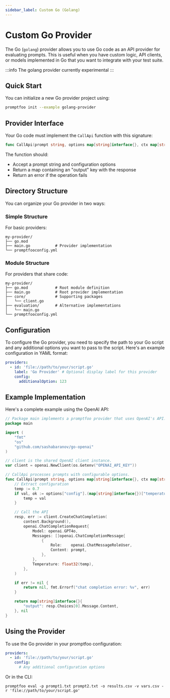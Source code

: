 ```yaml
---
sidebar_label: Custom Go (Golang)
---
```


# Custom Go Provider

The Go (`golang`) provider allows you to use Go code as an API provider for evaluating prompts. This is useful when you have custom logic, API clients, or models implemented in Go that you want to integrate with your test suite.

:::info
The golang provider currently experimental
:::

## Quick Start

You can initialize a new Go provider project using:

```sh
promptfoo init --example golang-provider
```

## Provider Interface

Your Go code must implement the `CallApi` function with this signature:

```go
func CallApi(prompt string, options map[string]interface{}, ctx map[string]interface{}) (map[string]interface{}, error)
```

The function should:

- Accept a prompt string and configuration options
- Return a map containing an "output" key with the response
- Return an error if the operation fails

## Directory Structure

You can organize your Go provider in two ways:

### Simple Structure

For basic providers:

```
my-provider/
├── go.mod
├── main.go           # Provider implementation
└── promptfooconfig.yml
```

### Module Structure

For providers that share code:

```
my-provider/
├── go.mod            # Root module definition
├── main.go           # Root provider implementation
├── core/             # Supporting packages
│   └── client.go
├── evaluation/       # Alternative implementations
│   └── main.go
└── promptfooconfig.yml
```

## Configuration

To configure the Go provider, you need to specify the path to your Go script and any additional options you want to pass to the script. Here's an example configuration in YAML format:

```yaml
providers:
  - id: 'file://path/to/your/script.go'
    label: 'Go Provider' # Optional display label for this provider
    config:
      additionalOption: 123
```

## Example Implementation

Here's a complete example using the OpenAI API:

```go
// Package main implements a promptfoo provider that uses OpenAI's API.
package main

import (
    "fmt"
    "os"
    "github.com/sashabaranov/go-openai"
)

// client is the shared OpenAI client instance.
var client = openai.NewClient(os.Getenv("OPENAI_API_KEY"))

// CallApi processes prompts with configurable options.
func CallApi(prompt string, options map[string]interface{}, ctx map[string]interface{}) (map[string]interface{}, error) {
    // Extract configuration
    temp := 0.7
    if val, ok := options["config"].(map[string]interface{})["temperature"].(float64); ok {
        temp = val
    }

    // Call the API
    resp, err := client.CreateChatCompletion(
        context.Background(),
        openai.ChatCompletionRequest{
            Model: openai.GPT4o,
            Messages: []openai.ChatCompletionMessage{
                {
                    Role:    openai.ChatMessageRoleUser,
                    Content: prompt,
                },
            },
            Temperature: float32(temp),
        },
    )

    if err != nil {
        return nil, fmt.Errorf("chat completion error: %v", err)
    }

    return map[string]interface{}{
        "output": resp.Choices[0].Message.Content,
    }, nil
}
```

## Using the Provider

To use the Go provider in your promptfoo configuration:

```yaml
providers:
  - id: 'file://path/to/your/script.go'
    config:
      # Any additional configuration options
```

Or in the CLI:

```
promptfoo eval -p prompt1.txt prompt2.txt -o results.csv -v vars.csv -r 'file://path/to/your/script.go'
```
